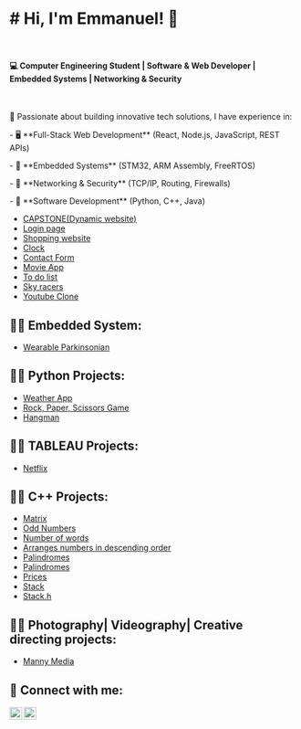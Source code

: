 <h1># Hi, I'm Emmanuel! 👋</h1>  <br/>

<h4>💻 Computer Engineering Student | Software & Web Developer | Embedded Systems | Networking & Security  </h4> <br/>

<p> 🚀 Passionate about building innovative tech solutions, I have experience in:  </p> 
<p>- 🖥️ **Full-Stack Web Development** (React, Node.js, JavaScript, REST APIs)     </p> 
<p>- 🔌 **Embedded Systems** (STM32, ARM Assembly, FreeRTOS)                       </p> 
<p>- 📡 **Networking & Security** (TCP/IP, Routing, Firewalls)                     </p>   
<p>- 🧠 **Software Development** (Python, C++, Java)                               </p> 

  - [CAPSTONE(Dynamic website)](https://github.com/emmanueloa503/SOFTWARE-DEVELOPMENT/tree/main/CAPSTONE)
  - [Login page](https://github.com/emmanueloa503/SOFTWARE-DEVELOPMENT/tree/main/LOGIN)
  - [Shopping website](https://github.com/emmanueloa503/SOFTWARE-DEVELOPMENT/tree/main/SHOP)
  - [Clock](https://github.com/emmanueloa503/SOFTWARE-DEVELOPMENT/tree/main/clock)
  - [Contact Form](https://github.com/emmanueloa503/SOFTWARE-DEVELOPMENT/tree/main/contact)
  - [Movie App](https://github.com/emmanueloa503/SOFTWARE-DEVELOPMENT/tree/main/movieApp)
  - [To do list](https://github.com/emmanueloa503/SOFTWARE-DEVELOPMENT/tree/main/to%20do%20list%20app)
  - [Sky racers](https://github.com/emmanueloa503/SOFTWARE-ENGINEERING/tree/main/sky_racers%20(software%20engineering%20project))
  - [Youtube Clone](https://github.com/emmanueloa503/SOFTWARE-DEVELOPMENT/tree/main/Youtube%20Clone)

<h2>👨‍💻 Embedded System:</h2>

  - [Wearable Parkinsonian](https://github.com/emmanueloa503/Real-time-Embedded-System-Projects/tree/main/Wearable%20Parkinsonian%20Tremor%20Detector/rtes_challenge)

<h2>👨‍💻 Python Projects:</h2>

  - [Weather App](https://github.com/emmanueloa503/PYTHON/tree/main/WEATHERAPP)
  - [Rock, Paper, Scissors Game](https://github.com/emmanueloa503/PYTHON/tree/main/rock%20paper%20scissors)
  - [Hangman](https://github.com/emmanueloa503/PYTHON/tree/main/Hangman)

<h2>👨‍💻 TABLEAU Projects:</h2>

  - [Netflix](https://github.com/emmanueloa503/TABLEAU/tree/main/netflix)

<h2>👨‍💻 C++ Projects:</h2>

  - [Matrix](https://github.com/emmanueloa503/CPP/blob/main/C%2B%2B/GHP%201.cpp)
  - [Odd Numbers](https://github.com/emmanueloa503/CPP/blob/main/C%2B%2B/GHP%202.cpp)
  - [Number of words](https://github.com/emmanueloa503/CPP/blob/main/C%2B%2B/GHP%203.cpp)
  - [Arranges numbers in descending order](https://github.com/emmanueloa503/CPP/blob/main/C%2B%2B/GHP4.cpp)
  - [Palindromes](https://github.com/emmanueloa503/CPP/blob/main/C%2B%2B/GHP5.cpp)
  - [Palindromes](https://github.com/emmanueloa503/CPP/blob/main/C%2B%2B/GHP6.cpp)
  - [Prices](https://github.com/emmanueloa503/CPP/blob/main/C%2B%2B/GHP5.cpp)
  - [Stack](https://github.com/emmanueloa503/CPP/blob/main/C%2B%2B/stack.cpp)
  - [Stack.h](https://github.com/emmanueloa503/CPP/blob/main/C%2B%2B/stack.h)

<h2>👨‍💻 Photography| Videography| Creative directing projects:</h2>

  - [Manny Media](https://mannymedia.studio/)

 




<h2> 🤳 Connect with me:</h2>

[<img align="left" alt="JoshMadakor | LinkedIn" width="22px" src="https://cdn.jsdelivr.net/npm/simple-icons@v3/icons/linkedin.svg" />][linkedin]
[<img align="left" alt="JoshMadakor | Instagram" width="22px" src="https://cdn.jsdelivr.net/npm/simple-icons@v3/icons/instagram.svg" />][instagram]

[instagram]:https://www.instagram.com/iammannymedia/?hl=en
[linkedin]: https://www.linkedin.com/in/emmanuel-o-5b5560138/

<!--
**joshmadakor1/joshmadakor1** is a ✨ _special_ ✨ repository because its `README.md` (this file) appears on your GitHub profile.

Here are some ideas to get you started:

- 🔭 I’m currently working on ...
- 🌱 I’m currently learning ...
- 👯 I’m looking to collaborate on ...
- 🤔 I’m looking for help with ...
- 💬 Ask me about ...
- 📫 How to reach me: ...
- 😄 Pronouns: ...
- ⚡ Fun fact: ...
-->
